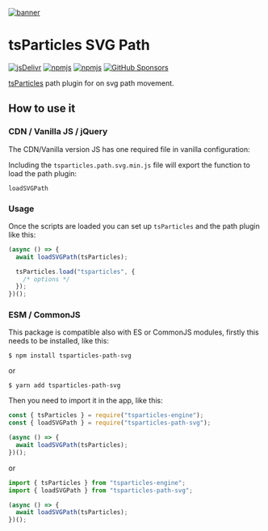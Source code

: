 [![banner](https://particles.js.org/images/banner3.png)](https://particles.js.org)

# tsParticles SVG Path

[![jsDelivr](https://data.jsdelivr.com/v1/package/npm/tsparticles-path-svg/badge)](https://www.jsdelivr.com/package/npm/tsparticles-path-svg)
[![npmjs](https://badge.fury.io/js/tsparticles-path-svg.svg)](https://www.npmjs.com/package/tsparticles-path-svg)
[![npmjs](https://img.shields.io/npm/dt/tsparticles-path-svg)](https://www.npmjs.com/package/tsparticles-path-svg) [![GitHub Sponsors](https://img.shields.io/github/sponsors/matteobruni)](https://github.com/sponsors/matteobruni)

[tsParticles](https://github.com/matteobruni/tsparticles) path plugin for on svg path movement.

## How to use it

### CDN / Vanilla JS / jQuery

The CDN/Vanilla version JS has one required file in vanilla configuration:

Including the `tsparticles.path.svg.min.js` file will export the function to load the path plugin:

```text
loadSVGPath
```

### Usage

Once the scripts are loaded you can set up `tsParticles` and the path plugin like this:

```javascript
(async () => {
  await loadSVGPath(tsParticles);

  tsParticles.load("tsparticles", {
    /* options */
  });
})();
```

### ESM / CommonJS

This package is compatible also with ES or CommonJS modules, firstly this needs to be installed, like this:

```shell
$ npm install tsparticles-path-svg
```

or

```shell
$ yarn add tsparticles-path-svg
```

Then you need to import it in the app, like this:

```javascript
const { tsParticles } = require("tsparticles-engine");
const { loadSVGPath } = require("tsparticles-path-svg");

(async () => {
  await loadSVGPath(tsParticles);
})();
```

or

```javascript
import { tsParticles } from "tsparticles-engine";
import { loadSVGPath } from "tsparticles-path-svg";

(async () => {
  await loadSVGPath(tsParticles);
})();
```
